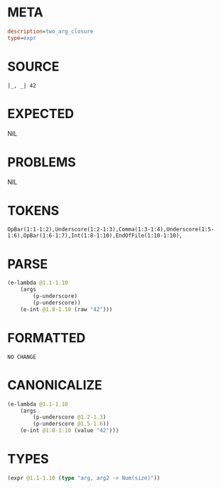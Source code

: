 # META
~~~ini
description=two_arg_closure
type=expr
~~~
# SOURCE
~~~roc
|_, _| 42
~~~
# EXPECTED
NIL
# PROBLEMS
NIL
# TOKENS
~~~zig
OpBar(1:1-1:2),Underscore(1:2-1:3),Comma(1:3-1:4),Underscore(1:5-1:6),OpBar(1:6-1:7),Int(1:8-1:10),EndOfFile(1:10-1:10),
~~~
# PARSE
~~~clojure
(e-lambda @1.1-1.10
	(args
		(p-underscore)
		(p-underscore))
	(e-int @1.8-1.10 (raw "42")))
~~~
# FORMATTED
~~~roc
NO CHANGE
~~~
# CANONICALIZE
~~~clojure
(e-lambda @1.1-1.10
	(args
		(p-underscore @1.2-1.3)
		(p-underscore @1.5-1.6))
	(e-int @1.8-1.10 (value "42")))
~~~
# TYPES
~~~clojure
(expr @1.1-1.10 (type "arg, arg2 -> Num(size)"))
~~~

